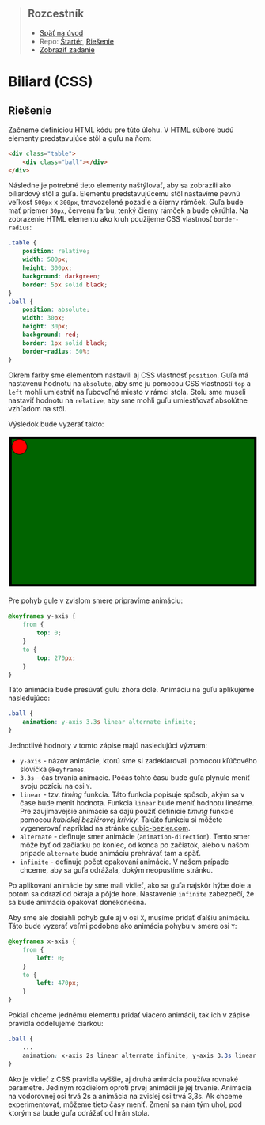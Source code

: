 <div class="hidden">

> ## Rozcestník
> - [Späť na úvod](../../README.md)
> - Repo: [Štartér](/../../tree/main/css/pool), [Riešenie](/../../tree/solution/css/pool)
> - [Zobraziť zadanie](zadanie.md)

# Biliard (CSS)

</div>

## Riešenie

Začneme definíciou HTML kódu pre túto úlohu. V HTML súbore budú elementy predstavujúce stôl a guľu na ňom:
<div style="page-break-after: always;"></div>

```html
<div class="table">
    <div class="ball"></div>
</div>
```

Následne je potrebné tieto elementy naštýlovať, aby sa zobrazili ako biliardový stôl a guľa. Elementu predstavujúcemu stôl nastavíme pevnú veľkosť `500px` x `300px`, tmavozelené pozadie a čierny rámček. Guľa bude mať priemer `30px`, červenú farbu, tenký čierny rámček a bude okrúhla. Na zobrazenie HTML elementu ako kruh použijeme CSS vlastnosť `border-radius`:

```css
.table {
    position: relative;
    width: 500px;
    height: 300px;
    background: darkgreen;
    border: 5px solid black;
}
.ball {
    position: absolute;
    width: 30px;
    height: 30px;
    background: red;
    border: 1px solid black;
    border-radius: 50%;
}
```

Okrem farby sme elementom nastavili aj CSS vlastnosť `position`. Guľa má nastavenú hodnotu na `absolute`, aby sme ju pomocou CSS vlastností `top` a `left` mohli umiestniť na ľubovoľné miesto v rámci stola. Stolu sme museli nastaviť hodnotu na `relative`, aby sme mohli guľu umiestňovať absolútne vzhľadom na stôl.
<div style="page-break-after: always;"></div>

Výsledok bude vyzerať takto:

![Zobrazenie gule a stola](images_pool/riesenie1.png)

Pre pohyb gule v zvislom smere pripravíme animáciu:

```css
@keyframes y-axis {
    from {
        top: 0;
    }
    to {
        top: 270px;
    }
}
```

Táto animácia bude presúvať guľu zhora dole. Animáciu na guľu aplikujeme nasledujúco:

```css
.ball {
    animation: y-axis 3.3s linear alternate infinite;
}
```

Jednotlivé hodnoty v tomto zápise majú nasledujúci význam:

- `y-axis` - názov animácie, ktorú sme si zadeklarovali pomocou kľúčového slovíčka `@keyframes`.
- `3.3s` - čas trvania animácie. Počas tohto času bude guľa plynule meniť svoju pozíciu na osi `Y`.
- `linear` - tzv. *timing* funkcia. Táto funkcia popisuje spôsob, akým sa v čase bude meniť hodnota. Funkcia `linear` bude meniť hodnotu lineárne. Pre zaujímavejšie animácie sa dajú použiť definície *timing* funkcie pomocou *kubickej beziérovej krivky*. Takúto funkciu si môžete vygenerovať napríklad na stránke [cubic-bezier.com](https://cubic-bezier.com).
- `alternate` - definuje smer animácie (`animation-direction`). Tento smer môže byť od začiatku po koniec, od konca po začiatok, alebo v našom prípade `alternate` bude animáciu prehrávať tam a späť.
- `infinite` - definuje počet opakovaní animácie. V našom prípade chceme, aby sa guľa odrážala, dokým neopustíme stránku.

Po aplikovaní animácie by sme mali vidieť, ako sa guľa najskôr hýbe dole a potom sa odrazí od okraja a pôjde hore. Nastavenie `infinite` zabezpečí, že sa bude animácia opakovať donekonečna.

Aby sme ale dosiahli pohyb gule aj v osi `X`, musíme pridať ďalšiu animáciu. Táto bude vyzerať veľmi podobne ako animácia pohybu v smere osi `Y`:

```css
@keyframes x-axis {
    from {
        left: 0;
    }
    to {
        left: 470px;
    }
}
```

Pokiaľ chceme jednému elementu pridať viacero animácií, tak ich v zápise pravidla oddeľujeme čiarkou:

```css
.ball {
    ... 
    animation: x-axis 2s linear alternate infinite, y-axis 3.3s linear alternate infinite;
}
```

Ako je vidieť z CSS pravidla vyššie, aj druhá animácia používa rovnaké parametre. Jediným rozdielom oproti prvej animácii je jej trvanie. Animácia na vodorovnej osi trvá 2s a animácia na zvislej osi trvá 3,3s. Ak chceme experimentovať, môžeme tieto časy meniť. Zmení sa nám tým uhol, pod ktorým sa bude guľa odrážať od hrán stola.